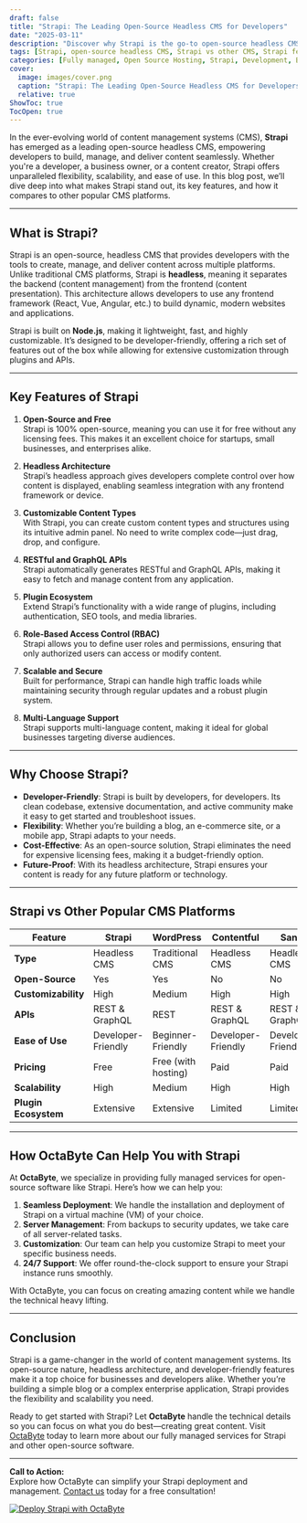 ```yaml
---
draft: false
title: "Strapi: The Leading Open-Source Headless CMS for Developers"
date: "2025-03-11"
description: "Discover why Strapi is the go-to open-source headless CMS for developers. Learn about its features, benefits, and how it compares to other popular CMS platforms. Perfect for businesses looking for a flexible, scalable, and developer-friendly content management solution."
tags: [Strapi, open-source headless CMS, Strapi vs other CMS, Strapi features, Strapi benefits, developer-friendly CMS, content management system, OctaByte managed services, open-source software, headless CMS comparison]
categories: [Fully managed, Open Source Hosting, Strapi, Development, Backend As A Service]
cover:
  image: images/cover.png
  caption: "Strapi: The Leading Open-Source Headless CMS for Developers"
  relative: true
ShowToc: true
TocOpen: true
---
```



In the ever-evolving world of content management systems (CMS), **Strapi** has emerged as a leading open-source headless CMS, empowering developers to build, manage, and deliver content seamlessly. Whether you're a developer, a business owner, or a content creator, Strapi offers unparalleled flexibility, scalability, and ease of use. In this blog post, we’ll dive deep into what makes Strapi stand out, its key features, and how it compares to other popular CMS platforms.

---

## What is Strapi?

Strapi is an open-source, headless CMS that provides developers with the tools to create, manage, and deliver content across multiple platforms. Unlike traditional CMS platforms, Strapi is **headless**, meaning it separates the backend (content management) from the frontend (content presentation). This architecture allows developers to use any frontend framework (React, Vue, Angular, etc.) to build dynamic, modern websites and applications.

Strapi is built on **Node.js**, making it lightweight, fast, and highly customizable. It’s designed to be developer-friendly, offering a rich set of features out of the box while allowing for extensive customization through plugins and APIs.

---

## Key Features of Strapi

1. **Open-Source and Free**  
   Strapi is 100% open-source, meaning you can use it for free without any licensing fees. This makes it an excellent choice for startups, small businesses, and enterprises alike.

2. **Headless Architecture**  
   Strapi’s headless approach gives developers complete control over how content is displayed, enabling seamless integration with any frontend framework or device.

3. **Customizable Content Types**  
   With Strapi, you can create custom content types and structures using its intuitive admin panel. No need to write complex code—just drag, drop, and configure.

4. **RESTful and GraphQL APIs**  
   Strapi automatically generates RESTful and GraphQL APIs, making it easy to fetch and manage content from any application.

5. **Plugin Ecosystem**  
   Extend Strapi’s functionality with a wide range of plugins, including authentication, SEO tools, and media libraries.

6. **Role-Based Access Control (RBAC)**  
   Strapi allows you to define user roles and permissions, ensuring that only authorized users can access or modify content.

7. **Scalable and Secure**  
   Built for performance, Strapi can handle high traffic loads while maintaining security through regular updates and a robust plugin system.

8. **Multi-Language Support**  
   Strapi supports multi-language content, making it ideal for global businesses targeting diverse audiences.

---

## Why Choose Strapi?

- **Developer-Friendly**: Strapi is built by developers, for developers. Its clean codebase, extensive documentation, and active community make it easy to get started and troubleshoot issues.
- **Flexibility**: Whether you’re building a blog, an e-commerce site, or a mobile app, Strapi adapts to your needs.
- **Cost-Effective**: As an open-source solution, Strapi eliminates the need for expensive licensing fees, making it a budget-friendly option.
- **Future-Proof**: With its headless architecture, Strapi ensures your content is ready for any future platform or technology.

---

## Strapi vs Other Popular CMS Platforms

| Feature                | Strapi               | WordPress           | Contentful          | Sanity              |
|------------------------|----------------------|---------------------|---------------------|---------------------|
| **Type**              | Headless CMS         | Traditional CMS     | Headless CMS        | Headless CMS        |
| **Open-Source**       | Yes                  | Yes                 | No                  | No                  |
| **Customizability**   | High                 | Medium              | High                | High                |
| **APIs**              | REST & GraphQL       | REST                | REST & GraphQL      | REST & GraphQL      |
| **Ease of Use**       | Developer-Friendly   | Beginner-Friendly   | Developer-Friendly  | Developer-Friendly  |
| **Pricing**           | Free                 | Free (with hosting) | Paid                | Paid                |
| **Scalability**       | High                 | Medium              | High                | High                |
| **Plugin Ecosystem**  | Extensive            | Extensive           | Limited             | Limited             |

---

## How OctaByte Can Help You with Strapi

At **OctaByte**, we specialize in providing fully managed services for open-source software like Strapi. Here’s how we can help you:

1. **Seamless Deployment**: We handle the installation and deployment of Strapi on a virtual machine (VM) of your choice.
2. **Server Management**: From backups to security updates, we take care of all server-related tasks.
3. **Customization**: Our team can help you customize Strapi to meet your specific business needs.
4. **24/7 Support**: We offer round-the-clock support to ensure your Strapi instance runs smoothly.

With OctaByte, you can focus on creating amazing content while we handle the technical heavy lifting.

---

## Conclusion

Strapi is a game-changer in the world of content management systems. Its open-source nature, headless architecture, and developer-friendly features make it a top choice for businesses and developers alike. Whether you’re building a simple blog or a complex enterprise application, Strapi provides the flexibility and scalability you need.

Ready to get started with Strapi? Let **OctaByte** handle the technical details so you can focus on what you do best—creating great content. Visit [OctaByte](https://octabyte.io) today to learn more about our fully managed services for Strapi and other open-source software.

---

**Call to Action:**  
Explore how OctaByte can simplify your Strapi deployment and management. [Contact us](https://octabyte.io/contact) today for a free consultation!

[![Deploy Strapi with OctaByte](/images/deploy-on-octabyte.png)](https://octabyte.io/fully-managed-open-source-services/development/backend-as-a-service/strapi)